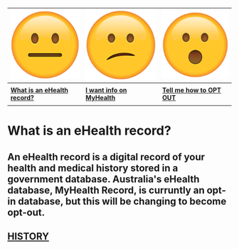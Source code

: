 | ![](neutral.png)| ![](confused.png) | ![](surprised.png) |
| --- | --- | --- |
|     |     |     |
|**[What is an eHealth record?](context)** | **[I want info on MyHealth](history)** | **[Tell me how to OPT OUT](landing)** |
|     |     |     |

# What is an eHealth record?

## An eHealth record is a digital record of your health and medical history stored in a government database. Australia's eHealth database, MyHealth Record, is curruntly an opt-in database, but this will be changing to become opt-out.

## [HISTORY](history)
